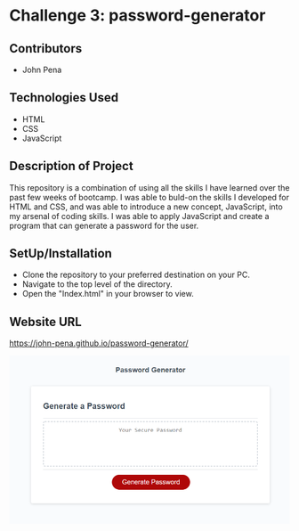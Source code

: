 # Challenge 3: password-generator


## Contributors
- John Pena

## Technologies Used
- HTML
- CSS
- JavaScript

## Description of Project
This repository is a combination of using all the skills I have learned over the past few weeks of bootcamp. I was able to buld-on the skills I developed for HTML and CSS, and was able to introduce a new concept, JavaScript, into my arsenal of coding skills. I was able to apply JavaScript and create a program that can generate a password for the user.

## SetUp/Installation
- Clone the repository to your preferred destination on your PC.
- Navigate to the top level of the directory.
- Open the "Index.html" in your browser to view.

## Website URL
https://john-pena.github.io/password-generator/

![website-screenshot](https://github.com/John-Pena/password-generator/blob/main/assets/images/website-screenshot.png)

